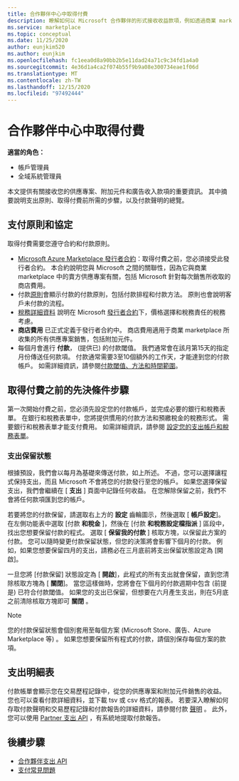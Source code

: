 ```yaml
---
title: 合作夥伴中心中取得付費
description: 瞭解如何以 Microsoft 合作夥伴的形式接收收益款項，例如透過商業 marketplace 供應專案、獎勵計畫和雲端解決方案提供者計畫。 包含付款原則、付款保留狀態和付款聲明。
ms.service: marketplace
ms.topic: conceptual
ms.date: 11/25/2020
author: eunjkim520
ms.author: eunjkim
ms.openlocfilehash: fc1eea0d8a90bb2b5e11dad24a71c9c34fd1a4a0
ms.sourcegitcommit: 4e36d1a4ca2f074b55f9b9a08e300734eae1f06d
ms.translationtype: MT
ms.contentlocale: zh-TW
ms.lasthandoff: 12/15/2020
ms.locfileid: "97492444"
---
```

# <a name="getting-paid-in-partner-center"></a>合作夥伴中心中取得付費

**適當的角色：**

- 帳戶管理員
- 全域系統管理員

本文提供有關接收您的供應專案、附加元件和廣告收入款項的重要資訊。 其中摘要說明支出原則、取得付費前所需的步驟，以及付款聲明的總覽。

## <a name="payout-policies-and-agreements"></a>支付原則和協定

取得付費需要您遵守合約和付款原則。

- [Microsoft Azure Marketplace 發行者合約](https://go.microsoft.com/fwlink/p/?LinkID=699560)：取得付費之前，您必須接受此發行者合約。 本合約說明您與 Microsoft 之間的關聯性，因為它與商業 marketplace 中的賣方供應專案有關，包括 Microsoft 針對每次銷售所收取的商店費用。
- 付款[原則](payout-policy-details.md)會顯示付款的付款原則，包括付款排程和付款方法。 原則也會說明客戶未付款的流程。
- [稅務詳細資料](tax-details-marketplace.md) 說明在 Microsoft [發行者合約](https://go.microsoft.com/fwlink/p/?LinkID=699560)下，價格選擇和稅務責任的稅務考慮。
- **商店費用** 已正式定義于發行者合約中。 商店費用適用于商業 marketplace 所收集的所有供應專案銷售，包括附加元件。
- 每個月會進行 **付款**， (提供已) 的付款閾值。 我們通常會在該月第15天的指定月份傳送任何款項。 付款通常需要3至10個額外的工作天，才能達到您的付款帳戶。 如需詳細資訊，請參閱[付款閾值、方法和時間範圍](payment-thresholds-methods-timeframes.md)。

## <a name="prerequisite-steps-before-getting-paid"></a>取得付費之前的先決條件步驟

第一次開始付費之前，您必須先設定您的付款帳戶，並完成必要的銀行和稅務表單。 在銀行和稅務表單中，您將提供慣用的付款方法和預繳稅金的稅務形式。 需要銀行和稅務表單才能支付費用。 如需詳細資訊，請參閱 [設定您的支出帳戶和稅務表單](set-up-your-payout-account.md)。

### <a name="payout-hold-status"></a>支出保留狀態

根據預設，我們會以每月為基礎來傳送付款，如上所述。 不過，您可以選擇讓程式保持支出，而且 Microsoft 不會將您的付款發行至您的帳戶。 如果您選擇保留支出，我們會繼續在 [ **支出** ] 頁面中記錄任何收益。 在您解除保留之前，我們不會將任何款項匯到您的帳戶。

若要將您的付款保留，請選取右上方的 **設定** 齒輪圖示，然後選取 [ **帳戶設定**]。 在左側功能表中選取 [付款 **和稅金** ]，然後在 [付款 **和稅務設定檔指派** ] 區段中，找出您想要保留付款的程式。 選取 [ **保留我的付款** ] 核取方塊，以保留此方案的付款。 您可以隨時變更付款保留狀態，但您的決策將會影響下個月的付款。 例如，如果您想要保留四月的支出，請務必在三月底前將支出保留狀態設定為 [開啟]。

一旦您將 [付款保留] 狀態設定為 [ **開啟**]，此程式的所有支出就會保留，直到您清除核取方塊為 [ **關閉**]。 當您這樣做時，您將會在下個月的付款週期中包含 (前提是) 已符合付款閾值。 如果您的支出已保留，但想要在六月產生支出，則在5月底之前清除核取方塊即可 **關閉** 。

>[!Note]
> 您的付款保留狀態會個別套用至每個方案 (Microsoft Store、廣告、Azure Marketplace 等) 。 如果您想要保留所有程式的付款，請個別保存每個方案的款項。

## <a name="payout-statements"></a>支出明細表

付款帳單會顯示您在交易歷程記錄中，從您的供應專案和附加元件銷售的收益。 您也可以查看付款詳細資料，並下載 tsv 或 csv 格式的報表。 若要深入瞭解如何存取付款聲明和交易歷程記錄和付款報告的詳細資料，請參閱付款 [聲明](payout-statement.md) 。 此外，您可以使用 [Partner 支出 API](https://apidocs.microsoft.com/services/partnerpayouts) ，有系統地提取付款報告。

## <a name="next-steps"></a>後續步驟

- [合作夥伴支出 API](https://apidocs.microsoft.com/services/partnerpayouts)
- [支付常見問題](payout-faq.md)
